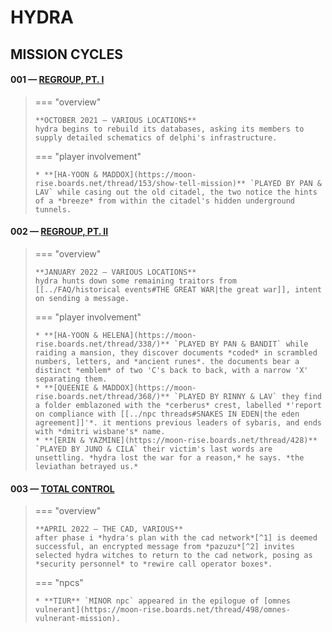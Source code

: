 # HYDRA

## MISSION CYCLES


#### 001 — [REGROUP, PT. I](https://moon-rise.boards.net/thread/39/)

> === "overview"
> 
>     **OCTOBER 2021 — VARIOUS LOCATIONS**
>     hydra begins to rebuild its databases, asking its members to supply detailed schematics of delphi's infrastructure.
> 
> === "player involvement"
> 
>     * **[HA-YOON & MADDOX](https://moon-rise.boards.net/thread/153/show-tell-mission)** `PLAYED BY PAN & LAV` while casing out the old citadel, the two notice the hints of a *breeze* from within the citadel's hidden underground tunnels.

####  002 — [REGROUP, PT. II](https://moon-rise.boards.net/thread/291/)

> === "overview"
> 
>     **JANUARY 2022 — VARIOUS LOCATIONS**
>     hydra hunts down some remaining traitors from [[../FAQ/historical events#THE GREAT WAR|the great war]], intent on sending a message.
> 
> === "player involvement"
> 
>     * **[HA-YOON & HELENA](https://moon-rise.boards.net/thread/338/)** `PLAYED BY PAN & BANDIT` while raiding a mansion, they discover documents *coded* in scrambled numbers, letters, and *ancient runes*. the documents bear a distinct *emblem* of two 'C's back to back, with a narrow 'X' separating them.
>     * **[QUEENIE & MADDOX](https://moon-rise.boards.net/thread/368/)** `PLAYED BY RINNY & LAV` they find a folder emblazoned with the *cerberus* crest, labelled *'report on compliance with [[../npc threads#SNAKES IN EDEN|the eden agreement]]'*. it mentions previous leaders of sybaris, and ends with *dmitri wisbane's* name. 
>     * **[ERIN & YAZMINE](https://moon-rise.boards.net/thread/428)** `PLAYED BY JUNO & CILA` their victim's last words are unsettling. *hydra lost the war for a reason,* he says. *the leviathan betrayed us.*

####  003 — [TOTAL CONTROL](https://moon-rise.boards.net/thread/489/)

> === "overview"
> 
>     **APRIL 2022 — THE CAD, VARIOUS**
>     after phase i *hydra's plan with the cad network*[^1] is deemed successful, an encrypted message from *pazuzu*[^2] invites selected hydra witches to return to the cad network, posing as *security personnel* to *rewire call operator boxes*.
> 
> === "npcs"
> 
>     * **TIUR** `MINOR npc` appeared in the epilogue of [omnes vulnerant](https://moon-rise.boards.net/thread/498/omnes-vulnerant-mission). 

[^1]: also known as *operation nexus*. the motives and goals of operation nexus are yet unclear.
[^2]: the name *pazuzu* is the code name or title adopted by *ezekiel belgrass*.